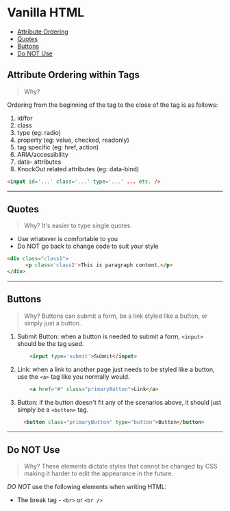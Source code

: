 
# Vanilla HTML

 - [Attribute Ordering](#attribute-ordering-within-tags)
 - [Quotes](#quotes)
 - [Buttons](#buttons)
 - [Do NOT Use](#do-not-use)

## Attribute Ordering within Tags
 > Why?

Ordering from the beginning of the tag to the close of the tag is as follows:

  1. id/for
  1. class
  1. type (eg: radio)
  1. property (eg: value, checked, readonly)
  1. tag specific (eg: href, action)
  1. ARIA/accessibility
  1. data- attributes
  1. KnockOut related attributes (eg: data-bind)

 ```html
 <input id='...' class='...' type='...' ... etc. />
 ```

---

## Quotes
  > Why? It's easier to type single quotes.

  + Use whatever is comfortable to you
  + Do NOT go back to change code to suit your style

  ```html
  <div class="class1">
        <p class='class2'>This is paragraph content.</p>
  </div>
  ```

---

## Buttons
  > Why? Buttons can submit a form, be a link styled like a button, or simply just a button.

 1. Submit Button: when a button is needed to submit a form, ``<input>`` should be the tag used.

    ```html
        <input type='submit'>Submit</input>
    ```
 1. Link: when a link to another page just needs to be styled like a button, use the ``<a>`` tag like you normally would.

    ```html
        <a href="#" class="primaryButton">Link</a>
    ```

 1. Button: if the button doesn't fit any of the scenarios above, it should just simply be a  ``<button>`` tag.

    ```html
      <button class="primaryButton" type="button">Button</button>
    ```

---


## Do NOT Use
  >Why? These elements dictate styles that cannot be changed by CSS making it harder to edit the appearance in the future.

*DO NOT* use the following elements when writing HTML:

 + The break tag -  ``<br>`` or ``<br />``
